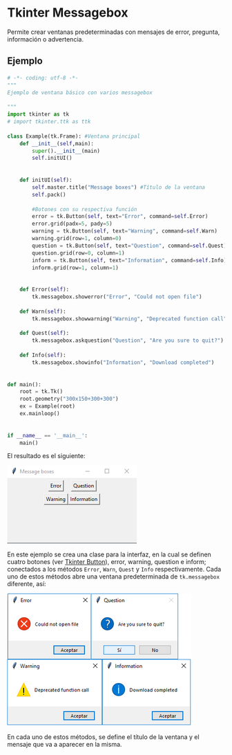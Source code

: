 # Tkinter Messagebox
Permite crear ventanas predeterminadas con mensajes de error, pregunta, información o advertencia.

## Ejemplo

```python
# -*- coding: utf-8 -*-
"""
Ejemplo de ventana básico con varios messagebox

"""
import tkinter as tk
# import tkinter.ttk as ttk

class Example(tk.Frame): #Ventana principal
    def __init__(self,main):
        super().__init__(main)
        self.initUI()


    def initUI(self):
        self.master.title("Message boxes") #Título de la ventana
        self.pack()

        #Botones con su respectiva función
        error = tk.Button(self, text="Error", command=self.Error)
        error.grid(padx=5, pady=5)
        warning = tk.Button(self, text="Warning", command=self.Warn)
        warning.grid(row=1, column=0)
        question = tk.Button(self, text="Question", command=self.Quest)
        question.grid(row=0, column=1)
        inform = tk.Button(self, text="Information", command=self.Info)
        inform.grid(row=1, column=1)


    def Error(self):
        tk.messagebox.showerror("Error", "Could not open file")

    def Warn(self):
        tk.messagebox.showwarning("Warning", "Deprecated function call")

    def Quest(self):
        tk.messagebox.askquestion("Question", "Are you sure to quit?")

    def Info(self):
        tk.messagebox.showinfo("Information", "Download completed")


def main():
    root = tk.Tk()
    root.geometry("300x150+300+300")
    ex = Example(root)
    ex.mainloop()


if __name__ == '__main__':
    main()
```
El resultado es el siguiente:

![ventana messagebox](https://github.com/juan-suarezp/PythonTkinterTutorial/blob/master/widgets/messagebox/ventanamessagebox.png)

En este ejemplo se crea una clase para la interfaz, en la cual se definen cuatro botones (ver [Tkinter Button](https://github.com/juan-suarezp/PythonTkinterTutorial/blob/master/widgets/button/button.md)), error, warning, question e inform; conectados a los métodos `Error`, `Warn`, `Quest` y `Info` respectivamente. Cada uno de estos métodos abre una ventana predeterminada de `tk.messagebox` diferente, así:

![funcion messagebox](https://github.com/juan-suarezp/PythonTkinterTutorial/blob/master/widgets/messagebox/funcionmessagebox.png)

En cada uno de estos métodos, se define el título de la ventana y el mensaje que va a aparecer en la misma.
